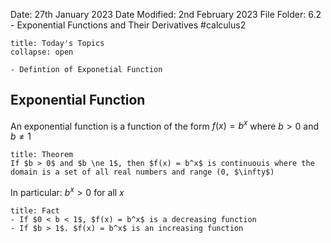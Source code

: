Date: 27th January 2023
Date Modified: 2nd February 2023
File Folder: 6.2 - Exponential Functions and Their Derivatives
#calculus2

```ad-abstract
title: Today's Topics
collapse: open

- Defintion of Exponetial Function

```

## Exponential Function

An exponential function is a function of the form $f(x) = b^x$ where $b > 0$ and $b \ne 1$

```ad-abstract
title: Theorem
If $b > 0$ and $b \ne 1$, then $f(x) = b^x$ is continuouis where the domain is a set of all real numbers and range (0, $\infty$)
```

In particular: $b^x > 0$ for all $x$

```ad-info
title: Fact
- If $0 < b < 1$, $f(x) = b^x$ is a decreasing function
- If $b > 1$. $f(x) = b^x$ is an increasing function
```
